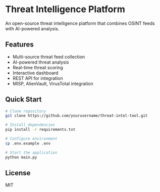 # Threat Intelligence Platform

An open-source threat intelligence platform that combines OSINT feeds with AI-powered analysis.

## Features

- Multi-source threat feed collection
- AI-powered threat analysis
- Real-time threat scoring
- Interactive dashboard
- REST API for integration
- MISP, AlienVault, VirusTotal integration

## Quick Start

```bash
# Clone repository
git clone https://github.com/yourusername/threat-intel-tool.git

# Install dependencies
pip install -r requirements.txt

# Configure environment
cp .env.example .env

# Start the application
python main.py
```

## License

MIT